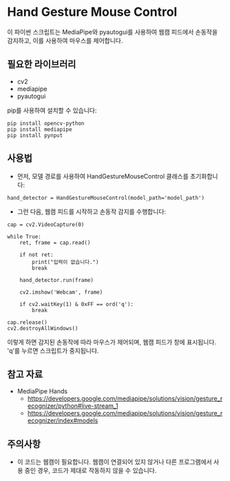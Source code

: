 # Hand Gesture Mouse Control

이 파이썬 스크립트는 MediaPipe와 pyautogui를 사용하여 웹캠 피드에서 손동작을 감지하고, 이를 사용하여 마우스를 제어합니다.

## 필요한 라이브러리

- cv2
- mediapipe
- pyautogui

pip를 사용하여 설치할 수 있습니다:
```
pip install opencv-python
pip install mediapipe
pip install pynput
```

## 사용법

* 먼저, 모델 경로를 사용하여 HandGestureMouseControl 클래스를 초기화합니다:
```
hand_detector = HandGestureMouseControl(model_path='model_path')
```
* 그런 다음, 웹캠 피드를 시작하고 손동작 감지를 수행합니다:
```
cap = cv2.VideoCapture(0)

while True:
    ret, frame = cap.read()

    if not ret:
        print("입력이 없습니다.")
        break

    hand_detector.run(frame)

    cv2.imshow('Webcam', frame)

    if cv2.waitKey(1) & 0xFF == ord('q'):
        break

cap.release()
cv2.destroyAllWindows()
```
이렇게 하면 감지된 손동작에 따라 마우스가 제어되며, 웹캠 피드가 창에 표시됩니다. 'q’를 누르면 스크립트가 중지됩니다.

## 참고 자료
* MediaPipe Hands
	* https://developers.google.com/mediapipe/solutions/vision/gesture_recognizer/python#live-stream_1
	* https://developers.google.com/mediapipe/solutions/vision/gesture_recognizer/index#models


## 주의사항
* 이 코드는 웹캠이 필요합니다. 웹캠이 연결되어 있지 않거나 다른 프로그램에서 사용 중인 경우, 코드가 제대로 작동하지 않을 수 있습니다.

